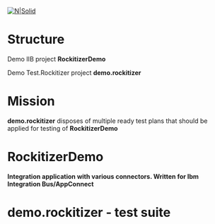 [![N|Solid](http://www.rockit.consulting/images/logo-fixed.png)](http://www.rockit.consulting)

# Structure
Demo IIB project **RockitizerDemo** 

Demo Test.Rockitizer project **demo.rockitizer**

# Mission

**demo.rockitizer** disposes of multiple ready test plans that should be applied for testing of **RockitizerDemo** 

# RockitizerDemo 
**Integration application with various connectors. Written for Ibm Integration Bus/AppConnect**


# demo.rockitizer - test suite 
